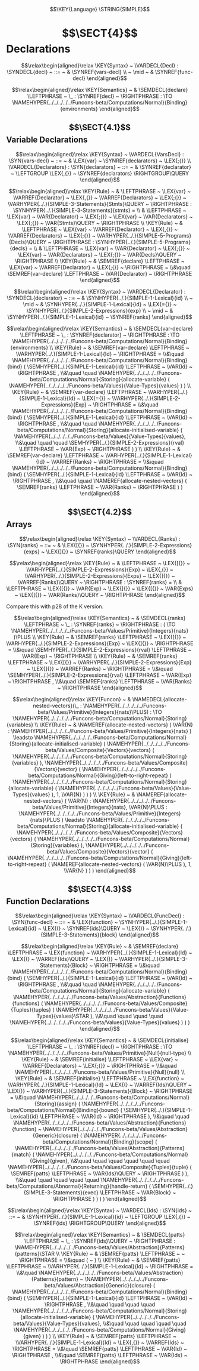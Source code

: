 $$\KEY{Language} \STRING{SIMPLE}$$

# $$\SECT{4}$$ Declarations
           


$$\relax\begin{aligned}\relax
  \KEY{Syntax} ~ 
    \VARDECL{Decl} : \SYNDECL{decl}
      ~ ::= ~ &
      \SYNREF{vars-decl} \\
      ~ \mid ~ &  \SYNREF{func-decl}
\end{aligned}$$

$$\relax\begin{aligned}\relax
  \KEY{Semantics} ~ 
  & \SEMDECL{declare} \LEFTPHRASE ~ \_ : \SYNREF{decl} ~ \RIGHTPHRASE  
    :  \TO \NAMEHYPER{../../../../../Funcons-beta/Computations/Normal}{Binding}{environments}
\end{aligned}$$

## $$\SECT{4.1}$$ Variable Declarations
           


$$\relax\begin{aligned}\relax
  \KEY{Syntax} ~ 
    \VARDECL{VarsDecl} : \SYN{vars-decl}
      ~ ::= ~ & \LEX{var} ~ \SYNREF{declarators} ~ \LEX{;{}}
    \\
    \VARDECL{Declarators} : \SYN{declarators}
      ~ ::= ~ & \SYNREF{declarator} ~ \LEFTGROUP \LEX{,{}} ~ \SYNREF{declarators} \RIGHTGROUP\QUERY
\end{aligned}$$

$$\relax\begin{aligned}\relax
  \KEY{Rule} ~ 
    & \LEFTPHRASE ~ \LEX{var} ~ \VARREF{Declarator} ~ \LEX{,{}} ~ \VARREF{Declarators} ~ \LEX{;{}} ~ \VARHYPER{../.}{SIMPLE-3-Statements}{Stmts}\QUERY ~ \RIGHTPHRASE : \SYNHYPER{../.}{SIMPLE-3-Statements}{stmts} = \\
    & \LEFTPHRASE ~ \LEX{var} ~ \VAR{Declarator} ~ \LEX{;{}} ~ \LEX{var} ~ \VAR{Declarators} ~ \LEX{;{}} ~ \VAR{Stmts}\QUERY ~ \RIGHTPHRASE
\\
  \KEY{Rule} ~ 
    & \LEFTPHRASE ~ \LEX{var} ~ \VARREF{Declarator} ~ \LEX{,{}} ~ \VARREF{Declarators} ~ \LEX{;{}} ~ \VARHYPER{../.}{SIMPLE-5-Programs}{Decls}\QUERY ~ \RIGHTPHRASE : \SYNHYPER{../.}{SIMPLE-5-Programs}{decls} = \\
    & \LEFTPHRASE ~ \LEX{var} ~ \VAR{Declarator} ~ \LEX{;{}} ~ \LEX{var} ~ \VAR{Declarators} ~ \LEX{;{}} ~ \VAR{Decls}\QUERY ~ \RIGHTPHRASE
\\
  \KEY{Rule} ~ 
    & \SEMREF{declare} \LEFTPHRASE ~ \LEX{var} ~ \VARREF{Declarator} ~ \LEX{;{}} ~ \RIGHTPHRASE  = \\&\quad
      \SEMREF{var-declare} \LEFTPHRASE ~ \VAR{Declarator} ~ \RIGHTPHRASE 
\end{aligned}$$

$$\relax\begin{aligned}\relax
  \KEY{Syntax} ~ 
    \VARDECL{Declarator} : \SYNDECL{declarator}
      ~ ::= ~ &
      \SYNHYPER{../.}{SIMPLE-1-Lexical}{id} \\
      ~ \mid ~ &  \SYNHYPER{../.}{SIMPLE-1-Lexical}{id} ~ \LEX{={}} ~ \SYNHYPER{../.}{SIMPLE-2-Expressions}{exp} \\
      ~ \mid ~ &  \SYNHYPER{../.}{SIMPLE-1-Lexical}{id} ~ \SYNREF{ranks}
\end{aligned}$$

$$\relax\begin{aligned}\relax
  \KEY{Semantics} ~ 
  & \SEMDECL{var-declare} \LEFTPHRASE ~ \_ : \SYNREF{declarator} ~ \RIGHTPHRASE  
    :  \TO \NAMEHYPER{../../../../../Funcons-beta/Computations/Normal}{Binding}{environments}
\\
  \KEY{Rule} ~ 
    & \SEMREF{var-declare} \LEFTPHRASE ~ \VARHYPER{../.}{SIMPLE-1-Lexical}{Id} ~ \RIGHTPHRASE  = \\&\quad
      \NAMEHYPER{../../../../../Funcons-beta/Computations/Normal}{Binding}{bind}
        ( \SEMHYPER{../.}{SIMPLE-1-Lexical}{id} \LEFTPHRASE ~ \VAR{Id} ~ \RIGHTPHRASE , \\&\quad \quad 
          \NAMEHYPER{../../../../../Funcons-beta/Computations/Normal}{Storing}{allocate-variable}
            ( \NAMEHYPER{../../../../../Funcons-beta/Values}{Value-Types}{values} ) )
\\
  \KEY{Rule} ~ 
    & \SEMREF{var-declare} \LEFTPHRASE ~ \VARHYPER{../.}{SIMPLE-1-Lexical}{Id} ~ \LEX{={}} ~ \VARHYPER{../.}{SIMPLE-2-Expressions}{Exp} ~ \RIGHTPHRASE  = \\&\quad
      \NAMEHYPER{../../../../../Funcons-beta/Computations/Normal}{Binding}{bind}
        ( \SEMHYPER{../.}{SIMPLE-1-Lexical}{id} \LEFTPHRASE ~ \VAR{Id} ~ \RIGHTPHRASE , \\&\quad \quad 
          \NAMEHYPER{../../../../../Funcons-beta/Computations/Normal}{Storing}{allocate-initialised-variable}
            ( \NAMEHYPER{../../../../../Funcons-beta/Values}{Value-Types}{values}, \\&\quad \quad \quad 
              \SEMHYPER{../.}{SIMPLE-2-Expressions}{rval} \LEFTPHRASE ~ \VAR{Exp} ~ \RIGHTPHRASE  ) )
\\
  \KEY{Rule} ~ 
    & \SEMREF{var-declare} \LEFTPHRASE ~ \VARHYPER{../.}{SIMPLE-1-Lexical}{Id} ~ \VARREF{Ranks} ~ \RIGHTPHRASE  = \\&\quad
      \NAMEHYPER{../../../../../Funcons-beta/Computations/Normal}{Binding}{bind}
        ( \SEMHYPER{../.}{SIMPLE-1-Lexical}{id} \LEFTPHRASE ~ \VAR{Id} ~ \RIGHTPHRASE , \\&\quad \quad 
          \NAMEREF{allocate-nested-vectors}
            ( \SEMREF{ranks} \LEFTPHRASE ~ \VAR{Ranks} ~ \RIGHTPHRASE  ) )
\end{aligned}$$

## $$\SECT{4.2}$$ Arrays
           


$$\relax\begin{aligned}\relax
  \KEY{Syntax} ~ 
    \VARDECL{Ranks} : \SYN{ranks}
      ~ ::= ~ & \LEX{[{}} ~ \SYNHYPER{../.}{SIMPLE-2-Expressions}{exps} ~ \LEX{]{}} ~ \SYNREF{ranks}\QUERY
\end{aligned}$$

$$\relax\begin{aligned}\relax
  \KEY{Rule} ~ 
    & \LEFTPHRASE ~ \LEX{[{}} ~ \VARHYPER{../.}{SIMPLE-2-Expressions}{Exp} ~ \LEX{,{}} ~ \VARHYPER{../.}{SIMPLE-2-Expressions}{Exps} ~ \LEX{]{}} ~ \VARREF{Ranks}\QUERY ~ \RIGHTPHRASE : \SYNREF{ranks} = \\
    & \LEFTPHRASE ~ \LEX{[{}} ~ \VAR{Exp} ~ \LEX{]{}} ~ \LEX{[{}} ~ \VAR{Exps} ~ \LEX{]{}} ~ \VAR{Ranks}\QUERY ~ \RIGHTPHRASE
\end{aligned}$$

 Compare this with p28 of the K version. 

$$\relax\begin{aligned}\relax
  \KEY{Semantics} ~ 
  & \SEMDECL{ranks} \LEFTPHRASE ~ \_ : \SYNREF{ranks} ~ \RIGHTPHRASE  
    : (  \TO \NAMEHYPER{../../../../../Funcons-beta/Values/Primitive}{Integers}{nats} )\PLUS
\\
  \KEY{Rule} ~ 
    & \SEMREF{ranks} \LEFTPHRASE ~ \LEX{[{}} ~ \VARHYPER{../.}{SIMPLE-2-Expressions}{Exp} ~ \LEX{]{}} ~ \RIGHTPHRASE  = \\&\quad
      \SEMHYPER{../.}{SIMPLE-2-Expressions}{rval} \LEFTPHRASE ~ \VAR{Exp} ~ \RIGHTPHRASE 
\\
  \KEY{Rule} ~ 
    & \SEMREF{ranks} \LEFTPHRASE ~ \LEX{[{}} ~ \VARHYPER{../.}{SIMPLE-2-Expressions}{Exp} ~ \LEX{]{}} ~ \VARREF{Ranks} ~ \RIGHTPHRASE  = \\&\quad
      \SEMHYPER{../.}{SIMPLE-2-Expressions}{rval} \LEFTPHRASE ~ \VAR{Exp} ~ \RIGHTPHRASE , \\&\quad 
      \SEMREF{ranks} \LEFTPHRASE ~ \VAR{Ranks} ~ \RIGHTPHRASE 
\end{aligned}$$

$$\relax\begin{aligned}\relax
  \KEY{Funcon} ~ 
  & \NAMEDECL{allocate-nested-vectors}(\_ : \NAMEHYPER{../../../../../Funcons-beta/Values/Primitive}{Integers}{nats}\PLUS) :  \TO \NAMEHYPER{../../../../../Funcons-beta/Computations/Normal}{Storing}{variables}
\\
  \KEY{Rule} ~ 
    & \NAMEREF{allocate-nested-vectors}
        ( \VAR{N} : \NAMEHYPER{../../../../../Funcons-beta/Values/Primitive}{Integers}{nats} ) \leadsto
        \NAMEHYPER{../../../../../Funcons-beta/Computations/Normal}{Storing}{allocate-initialised-variable}
          ( \NAMEHYPER{../../../../../Funcons-beta/Values/Composite}{Vectors}{vectors}
              ( \NAMEHYPER{../../../../../Funcons-beta/Computations/Normal}{Storing}{variables} ),   
            \NAMEHYPER{../../../../../Funcons-beta/Values/Composite}{Vectors}{vector}
              ( \NAMEHYPER{../../../../../Funcons-beta/Computations/Normal}{Giving}{left-to-right-repeat}
                  ( \NAMEHYPER{../../../../../Funcons-beta/Computations/Normal}{Storing}{allocate-variable}
                      ( \NAMEHYPER{../../../../../Funcons-beta/Values}{Value-Types}{values} ),     
                    1,     
                    \VAR{N} ) ) )
\\
  \KEY{Rule} ~ 
    & \NAMEREF{allocate-nested-vectors}
        ( \VAR{N} : \NAMEHYPER{../../../../../Funcons-beta/Values/Primitive}{Integers}{nats},   
          \VAR{N}\PLUS : \NAMEHYPER{../../../../../Funcons-beta/Values/Primitive}{Integers}{nats}\PLUS ) \leadsto
        \NAMEHYPER{../../../../../Funcons-beta/Computations/Normal}{Storing}{allocate-initialised-variable}
          ( \NAMEHYPER{../../../../../Funcons-beta/Values/Composite}{Vectors}{vectors}
              ( \NAMEHYPER{../../../../../Funcons-beta/Computations/Normal}{Storing}{variables} ),   
            \NAMEHYPER{../../../../../Funcons-beta/Values/Composite}{Vectors}{vector}
              ( \NAMEHYPER{../../../../../Funcons-beta/Computations/Normal}{Giving}{left-to-right-repeat}
                  ( \NAMEREF{allocate-nested-vectors}
                      ( \VAR{N}\PLUS ),     
                    1,     
                    \VAR{N} ) ) )
\end{aligned}$$

## $$\SECT{4.3}$$ Function Declarations
           


$$\relax\begin{aligned}\relax
  \KEY{Syntax} ~ 
    \VARDECL{FuncDecl} : \SYN{func-decl}
      ~ ::= ~ & \LEX{function} ~ \SYNHYPER{../.}{SIMPLE-1-Lexical}{id} ~ \LEX{(} ~ \SYNREF{ids}\QUERY ~ \LEX{)} ~ \SYNHYPER{../.}{SIMPLE-3-Statements}{block}
\end{aligned}$$

$$\relax\begin{aligned}\relax
  \KEY{Rule} ~ 
    & \SEMREF{declare} \LEFTPHRASE ~ \LEX{function} ~ \VARHYPER{../.}{SIMPLE-1-Lexical}{Id} ~ \LEX{(} ~ \VARREF{Ids}\QUERY ~ \LEX{)} ~ \VARHYPER{../.}{SIMPLE-3-Statements}{Block} ~ \RIGHTPHRASE  = \\&\quad
      \NAMEHYPER{../../../../../Funcons-beta/Computations/Normal}{Binding}{bind}
        ( \SEMHYPER{../.}{SIMPLE-1-Lexical}{id} \LEFTPHRASE ~ \VAR{Id} ~ \RIGHTPHRASE , \\&\quad \quad 
          \NAMEHYPER{../../../../../Funcons-beta/Computations/Normal}{Storing}{allocate-variable}
            ( \NAMEHYPER{../../../../../Funcons-beta/Values/Abstraction}{Functions}{functions}
                ( \NAMEHYPER{../../../../../Funcons-beta/Values/Composite}{Tuples}{tuples}
                    ( \NAMEHYPER{../../../../../Funcons-beta/Values}{Value-Types}{values}\STAR ), \\&\quad \quad \quad \quad 
                  \NAMEHYPER{../../../../../Funcons-beta/Values}{Value-Types}{values} ) ) )
\end{aligned}$$

$$\relax\begin{aligned}\relax
  \KEY{Semantics} ~ 
  & \SEMDECL{initialise} \LEFTPHRASE ~ \_ : \SYNREF{decl} ~ \RIGHTPHRASE  
    :  \TO \NAMEHYPER{../../../../../Funcons-beta/Values/Primitive}{Null}{null-type}
\\
  \KEY{Rule} ~ 
    & \SEMREF{initialise} \LEFTPHRASE ~ \LEX{var} ~ \VARREF{Declarators} ~ \LEX{;{}} ~ \RIGHTPHRASE  = \\&\quad
      \NAMEHYPER{../../../../../Funcons-beta/Values/Primitive}{Null}{null}
\\
  \KEY{Rule} ~ 
    & \SEMREF{initialise} \LEFTPHRASE ~ \LEX{function} ~ \VARHYPER{../.}{SIMPLE-1-Lexical}{Id} ~ \LEX{(} ~ \VARREF{Ids}\QUERY ~ \LEX{)} ~ \VARHYPER{../.}{SIMPLE-3-Statements}{Block} ~ \RIGHTPHRASE  = \\&\quad
      \NAMEHYPER{../../../../../Funcons-beta/Computations/Normal}{Storing}{assign}
        ( \NAMEHYPER{../../../../../Funcons-beta/Computations/Normal}{Binding}{bound}
            ( \SEMHYPER{../.}{SIMPLE-1-Lexical}{id} \LEFTPHRASE ~ \VAR{Id} ~ \RIGHTPHRASE  ), \\&\quad \quad 
          \NAMEHYPER{../../../../../Funcons-beta/Values/Abstraction}{Functions}{function} ~
            \NAMEHYPER{../../../../../Funcons-beta/Values/Abstraction}{Generic}{closure}
              ( \NAMEHYPER{../../../../../Funcons-beta/Computations/Normal}{Binding}{scope}
                  ( \NAMEHYPER{../../../../../Funcons-beta/Values/Abstraction}{Patterns}{match}
                      ( \NAMEHYPER{../../../../../Funcons-beta/Computations/Normal}{Giving}{given}, \\&\quad \quad \quad \quad \quad \quad 
                        \NAMEHYPER{../../../../../Funcons-beta/Values/Composite}{Tuples}{tuple}
                          ( \SEMREF{patts} \LEFTPHRASE ~ \VAR{Ids}\QUERY ~ \RIGHTPHRASE  ) ), \\&\quad \quad \quad \quad \quad 
                    \NAMEHYPER{../../../../../Funcons-beta/Computations/Abnormal}{Returning}{handle-return}
                      ( \SEMHYPER{../.}{SIMPLE-3-Statements}{exec} \LEFTPHRASE ~ \VAR{Block} ~ \RIGHTPHRASE  ) ) ) )
\end{aligned}$$

$$\relax\begin{aligned}\relax
  \KEY{Syntax} ~ 
    \VARDECL{Ids} : \SYN{ids}
      ~ ::= ~ & \SYNHYPER{../.}{SIMPLE-1-Lexical}{id} ~ \LEFTGROUP \LEX{,{}} ~ \SYNREF{ids} \RIGHTGROUP\QUERY
\end{aligned}$$

$$\relax\begin{aligned}\relax
  \KEY{Semantics} ~ 
  & \SEMDECL{patts} \LEFTPHRASE ~ \_ : \SYNREF{ids}\QUERY ~ \RIGHTPHRASE  
    : \NAMEHYPER{../../../../../Funcons-beta/Values/Abstraction}{Patterns}{patterns}\STAR
\\
  \KEY{Rule} ~ 
    & \SEMREF{patts} \LEFTPHRASE ~  ~ \RIGHTPHRASE  = \\&\quad
      (  ~  )
\\
  \KEY{Rule} ~ 
    & \SEMREF{patts} \LEFTPHRASE ~ \VARHYPER{../.}{SIMPLE-1-Lexical}{Id} ~ \RIGHTPHRASE  = \\&\quad
      \NAMEHYPER{../../../../../Funcons-beta/Values/Abstraction}{Patterns}{pattern} ~
        \NAMEHYPER{../../../../../Funcons-beta/Values/Abstraction}{Generic}{closure}
          ( \NAMEHYPER{../../../../../Funcons-beta/Computations/Normal}{Binding}{bind}
              ( \SEMHYPER{../.}{SIMPLE-1-Lexical}{id} \LEFTPHRASE ~ \VAR{Id} ~ \RIGHTPHRASE , \\&\quad \quad \quad \quad 
                \NAMEHYPER{../../../../../Funcons-beta/Computations/Normal}{Storing}{allocate-initialised-variable}
                  ( \NAMEHYPER{../../../../../Funcons-beta/Values}{Value-Types}{values}, \\&\quad \quad \quad \quad \quad 
                    \NAMEHYPER{../../../../../Funcons-beta/Computations/Normal}{Giving}{given} ) ) )
\\
  \KEY{Rule} ~ 
    & \SEMREF{patts} \LEFTPHRASE ~ \VARHYPER{../.}{SIMPLE-1-Lexical}{Id} ~ \LEX{,{}} ~ \VARREF{Ids} ~ \RIGHTPHRASE  = \\&\quad
      \SEMREF{patts} \LEFTPHRASE ~ \VAR{Id} ~ \RIGHTPHRASE , \\&\quad 
      \SEMREF{patts} \LEFTPHRASE ~ \VAR{Ids} ~ \RIGHTPHRASE 
\end{aligned}$$



[Funcons-beta]: /CBS-beta/math/Funcons-beta
  "FUNCONS-BETA"
[Unstable-Funcons-beta]: /CBS-beta/math/Unstable-Funcons-beta
  "UNSTABLE-FUNCONS-BETA"
[Languages-beta]: /CBS-beta/math/Languages-beta
  "LANGUAGES-BETA"
[Unstable-Languages-beta]: /CBS-beta/math/Unstable-Languages-beta
  "UNSTABLE-LANGUAGES-BETA"
[CBS-beta]: /CBS-beta 
  "CBS-BETA"
